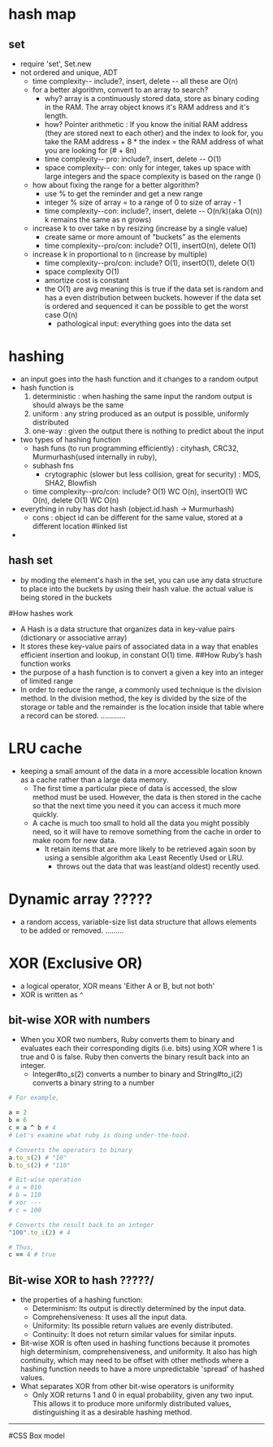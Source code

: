# hash map
## set
- require 'set', Set.new
- not ordered and unique, ADT
    - time complexity-- include?, insert, delete -- all these are O(n)
    - for a better algorithm, convert to an array to search?
        - why? array is a continuously stored data, store as binary coding in the RAM. The array object knows it's RAM address and it's length.
        - how? Pointer arithmetic : If you know the initial RAM address (they are stored next to each other) and the index to look for, you take the RAM address + 8 * the index = the RAM address of what you are looking for (# + 8n)
        - time complexity-- pro: include?, insert, delete -- O(1)
        - space complexity-- con: only for integer, takes up space with large integers and the space complexity is based on the range ()
    - how about fixing the range for a better algorithm?
        - use % to get the reminder and get a new range
        - integer % size of array = to a range of 0 to size of array - 1
        - time complexity--con: include?, insert, delete -- O(n/k)(aka O(n)) k remains the same as n grows)
    - increase k to over take n by resizing (increase by a single value)
        - create same or more amount of "buckets" as the elements
        - time complexity--pro/con: include? O(1), insertO(n), delete O(1)
    - increase k in proportional to n (increase by multiple)
        - time complexity--pro/con: include? O(1), insertO(1), delete O(1)
        - space complexity O(1)
        - amortize cost is constant
        - the O(1) are avg meaning this is true if the data set is random and has a even distribution between buckets. however if the data set is ordered and sequenced it can be possible to get the worst case O(n)
            - pathological input: everything goes into the data set
# hashing
- an input goes into the hash function and it changes to a random output
- hash function is
    1. deterministic : when hashing the same input the random output is should always be the same
    2. uniform : any string produced as an output is possible, uniformly distributed
    3. one-way : given the output there is nothing to predict about the input
- two types of hashing function
    - hash funs (to run programming efficiently) : cityhash, CRC32, Murmurhash(used internally in ruby),
    - subhash fns
        - crytographic (slower but less collision, great for security) : MDS, SHA2, Blowfish
    - time complexity--pro/con: include? O(1) WC O(n), insertO(1) WC O(n), delete O(1) WC O(n)
- everything in ruby has dot hash (object.id.hash -> Murmurhash)
    - cons : object id can be different for the same value, stored at a different location
#linked list
- 

## hash set
- by moding the element's hash in the set, you can use any data structure to place into the buckets by using their hash value. the actual value is being stored in the buckets





#How hashes work
- A Hash is a data structure that organizes data in key-value pairs (dictionary or associative array)
- It stores these key-value pairs of associated data in a way that enables efficient insertion and lookup, in constant O(1) time.
##How Ruby’s hash function works
- the purpose of a hash function is to convert a given a key into an integer of limited range
- In order to reduce the range, a commonly used technique is the division method. In the division method, the key is divided by the size of the storage or table and the remainder is the location inside that table where a record can be stored.
............



# LRU cache
- keeping a small amount of the data in a more accessible location known as a cache rather than a large data memory.
  - The first time a particular piece of data is accessed, the slow method must be used. However, the data is then stored in the cache so that the next time you need it you can access it much more quickly.
  - A cache is much too small to hold all the data you might possibly need, so it will have to remove something from the cache in order to make room for new data.
    - It retain items that are more likely to be retrieved again soon by using a sensible algorithm aka Least Recently Used or LRU.
      - throws out the data that was least(and oldest) recently used.
# Dynamic array ?????
- a random access, variable-size list data structure that allows elements to be added or removed.
.........


# XOR (Exclusive OR)
- a logical operator, XOR means 'Either A or B, but not both'
- XOR is written as `^`
## bit-wise XOR with numbers
- When you XOR two numbers, Ruby converts them to binary and evaluates each their corresponding digits (i.e. bits) using XOR where 1 is true and 0 is false. Ruby then converts the binary result back into an integer.
  - Integer#to_s(2) converts a number to binary and String#to_i(2) converts a binary string to a number
``` ruby
# For example,

a = 2
b = 6
c = a ^ b # 4
# Let's examine what ruby is doing under-the-hood.

# Converts the operators to binary
a.to_s(2) # "10"
b.to_s(2) # "110"

# Bit-wise operation
# a = 010
# b = 110
# xor ---
# c = 100

# Converts the result back to an integer
"100".to_i(2) # 4

# Thus,
c == 4 # true
```
## Bit-wise XOR to hash ?????/
- the properties of a hashing function:
  - Determinism: Its output is directly determined by the input data.
  - Comprehensiveness: It uses all the input data.
  - Uniformity: Its possible return values are evenly distributed.
  - Continuity: It does not return similar values for similar inputs.
- Bit-wise XOR is often used in hashing functions because it promotes high determinism, comprehensiveness, and uniformity. It also has high continuity, which may need to be offset with other methods where a hashing function needs to have a more unpredictable 'spread' of hashed values.
- What separates XOR from other bit-wise operators is uniformity
  - Only XOR returns 1 and 0 in equal probability, given any two input. This allows it to produce more uniformly distributed values, distinguishing it as a desirable hashing method.
___________
#CSS Box model

